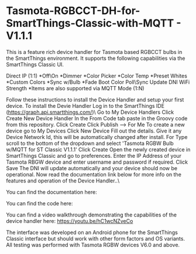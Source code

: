 # Tasmota-RGBCCT-DH-for-SmartThings-Classic-with-MQTT - V1.1.1
This is a feature rich device handler for Tasmota based RGBCCT bulbs in the SmartThings environment. It supports the following capabilities via the SmartThings Classic UI.

Direct IP (1:1)
*Off\On
*Dimmer
*Color Picker
*Color Temp
*Preset Whites
*Custom Colors
*Sync w/Bulb
*Fade
Boot Color
Poll\Sync
Update DNI
WiFi Strength
*Items are also supported via MQTT Mode (1:N)

Follow these instructions to install the Device Handler and setup your first device.
To install the Devie Handler Log in to the SmartThings IDE (https://graph.api.smartthings.com/)\ Go to My Device Handlers
Click Create New Device Handler
In the From Code tab paste in the Groovy code from this repository.
Click Create
Click Publish --> For Me
To create a new device go to My Devices
Click New Device
Fill out the details. Give it any Device Network Id, this will be automatically changed after install.
For Type scroll to the bottom of the dropdown and select 'Tasmota RGBW Bulb w/MQTT for ST Classic V1.1.1'
Click Create
Open the newly created device in SmartThings Classic and go to preferences.
Enter the IP Address of your Tasmota RBGW device and enter username and password if required.
Click Save
The DNI will update automatically and your device should now be operational.
Now read the documentation link below for more info on the features and operation of the Device Handler..\

You can find the documentation here: 

You can find the code here: 

You can find a video walkthrough demonstrating the capabilities of the device handler here: https://youtu.be/hC1wcNZveCo

The interface was developed on an Android phone for the SmartThings Classic interface but should work with other form factors and OS variants. All testing was performed with Tasmota RGBW devices V6.0 and above.
